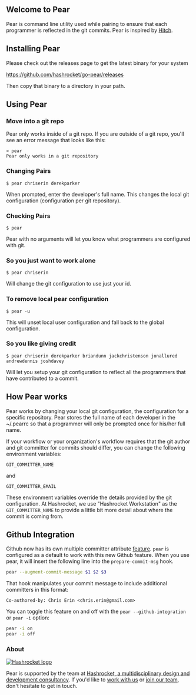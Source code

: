 ## Welcome to Pear

Pear is command line utility used while pairing to ensure that each programmer is reflected in the git commits. Pear is inspired by [Hitch](https://github.com/therubymug/hitch).

## Installing Pear

Please check out the releases page to get the latest binary for your system

https://github.com/hashrocket/go-pear/releases

Then copy that binary to a directory in your path.


## Using Pear
### Move into a git repo

Pear only works inside of a git repo.  If you are outside of a git repo, you'll see an error message that looks like this:

```
> pear
Pear only works in a git repository
```

### Changing Pairs

	$ pear chriserin derekparker

When prompted, enter the developer's full name. This changes the local git configuration (configuration per git repository).

### Checking Pairs

	$ pear

Pear with no arguments will let you know what programmers are configured with git.

### So you just want to work alone

	$ pear chriserin

Will change the git configuration to use just your id.

### To remove local pear configuration

	$ pear -u

This will unset local user configuration and fall back to the global configuration.

### So you like giving credit

	$ pear chriserin derekparker briandunn jackchristenson jonallured andrewdennis joshdavey

Will let you setup your git configuration to reflect all the programmers that have contributed to a commit.

## How Pear works

Pear works by changing your local git configuration, the configuration for a specific repository. Pear stores the full name of each developer in the ~/.pearrc so that a programmer will only be prompted once for his/her full name.

If your workflow or your organization's workflow requires that the git author and git committer for commits should differ, you can change the following environment variables:

	GIT_COMMITTER_NAME

and

	GIT_COMMITTER_EMAIL

These environment variables override the details provided by the git configuration. At Hashrocket, we use "Hashrocket Workstation" as the `GIT_COMMITTER_NAME` to provide a little bit more detail about where the commit is coming from.

## Github Integration

Github now has its own multiple committer attribute [feature](https://help.github.com/articles/creating-a-commit-with-multiple-authors/).  `pear` is configured as a default to work with this new Github feature.  When you use pear, it will insert the following line into the `prepare-commit-msg` hook.

``` sh
pear --augment-commit-message $1 $2 $3
```

That hook manipulates your commit message to include additional committers in this format:

```
Co-authored-by: Chris Erin <chris.erin@gmail.com>
```

You can toggle this feature on and off with the `pear --github-integration` or `pear -i` option:

``` sh
pear -i on
pear -i off
```

### About

[![Hashrocket logo](https://hashrocket.com/hashrocket_logo.svg)](https://hashrocket.com)

Pear is supported by the team at [Hashrocket, a multidisciplinary design and
development consultancy](https://hashrocket.com). If you'd like to [work with
us](https://hashrocket.com/contact-us/hire-us) or [join our
team](https://hashrocket.com/contact-us/jobs), don't hesitate to get in touch.
